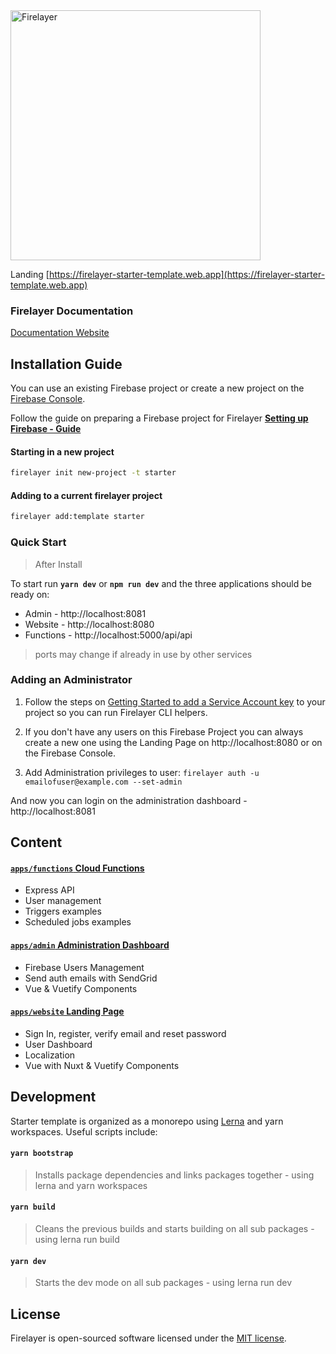 <a href="https://firelayer.io/">
  <img src="https://user-images.githubusercontent.com/3942799/78354854-884c2780-75a4-11ea-9882-a716e2095e98.png" alt="Firelayer" width="400" />
</a>

<br/>

Landing [https://firelayer-starter-template.web.app](https://firelayer-starter-template.web.app)


### Firelayer Documentation

[Documentation Website](https://firelayer.io/docs)

## Installation Guide
You can use an existing Firebase project or create a new project on the [Firebase Console](https://console.firebase.google.com).

Follow the guide on preparing a Firebase project for Firelayer
**[Setting up Firebase - Guide](https://firelayer.io/docs/setting-up-firebase)**

#### Starting in a new project
```sh
firelayer init new-project -t starter
```

#### Adding to a current firelayer project
```sh
firelayer add:template starter
```

### Quick Start
> After Install

To start run **`yarn dev`** or **`npm run dev`** and the three applications should be ready on:
- Admin - http://localhost:8081
- Website - http://localhost:8080
- Functions - http://localhost:5000/api/api
> ports may change if already in use by other services

### Adding an Administrator
1. Follow the steps on [Getting Started to add a Service Account key](https://firelayer.io/docs/getting-started#get-the-firebase-service-account-key) to your project so you can run Firelayer CLI helpers.

2. If you don't have any users on this Firebase Project you can always create a new one using the Landing Page on http://localhost:8080 or on the Firebase Console.

3. Add Administration privileges to user:
`firelayer auth -u emailofuser@example.com --set-admin`

And now you can login on the administration dashboard - http://localhost:8081

## Content

#### [`apps/functions` Cloud Functions](/apps/functions/README.md)
- Express API
- User management
- Triggers examples
- Scheduled jobs examples

#### [`apps/admin` Administration Dashboard](/apps/admin/README.md)
- Firebase Users Management
- Send auth emails with SendGrid
- Vue & Vuetify Components

#### [`apps/website` Landing Page](/apps/website/README.md)
- Sign In, register, verify email and reset password
- User Dashboard
- Localization
- Vue with Nuxt & Vuetify Components


## Development

Starter template is organized as a monorepo using [Lerna](https://lerna.js.org/) and yarn workspaces. Useful scripts include:

#### `yarn bootstrap`
> Installs package dependencies and links packages together - using lerna and yarn workspaces

#### `yarn build`
> Cleans the previous builds and starts building on all sub packages - using lerna run build

#### `yarn dev`
> Starts the dev mode on all sub packages - using lerna run dev

## License

Firelayer is open-sourced software licensed under the [MIT license](https://github.com/firelayer/firelayer/blob/master/LICENSE).
